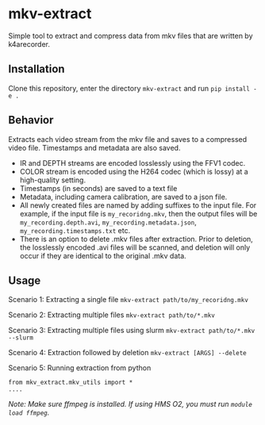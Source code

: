 # mkv-extract
Simple tool to extract and compress data from mkv files that are written by k4arecorder. 

## Installation
Clone this repository, enter the directory `mkv-extract` and run `pip install -e .`

## Behavior
Extracts each video stream from the mkv file and saves to a compressed video file. Timestamps and metadata are also saved. 
* IR and DEPTH streams are encoded losslessly using the FFV1 codec. 
* COLOR stream is encoded using the H264 codec (which is lossy) at a high-quality setting. 
* Timestamps (in seconds) are saved to a text file
* Metadata, including camera calibration, are saved to a json file. 
* All newly created files are named by adding suffixes to the input file. For example, if the input file is `my_recoridng.mkv`, then the output files will be `my_recording.depth.avi`, `my_recording.metadata.json`, `my_recording.timestamps.txt` etc. 
* There is an option to delete .mkv files after extraction. Prior to deletion, the losslessly encoded .avi files will be scanned, and deletion will only occur if they are identical to the original .mkv data.

## Usage
Scenario 1: Extracting a single file
`mkv-extract path/to/my_recoridng.mkv`

Scenario 2: Extracting multiple files
`mkv-extract path/to/*.mkv`

Scenario 3: Extracting multiple files using slurm
`mkv-extract path/to/*.mkv --slurm`

Scenario 4: Extraction followed by deletion
`mkv-extract [ARGS] --delete`

Scenario 5: Running extraction from python
```
from mkv_extract.mkv_utils import *
....
```

*Note: Make sure ffmpeg is installed. If using HMS O2, you must run `module load ffmpeg`.*
